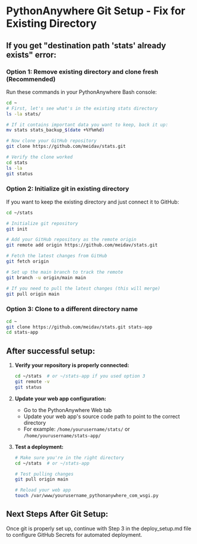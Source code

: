 # PythonAnywhere Git Setup - Fix for Existing Directory

## If you get "destination path 'stats' already exists" error:

### Option 1: Remove existing directory and clone fresh (Recommended)

Run these commands in your PythonAnywhere Bash console:

```bash
cd ~
# First, let's see what's in the existing stats directory
ls -la stats/

# If it contains important data you want to keep, back it up:
mv stats stats_backup_$(date +%Y%m%d)

# Now clone your GitHub repository
git clone https://github.com/meidav/stats.git

# Verify the clone worked
cd stats
ls -la
git status
```

### Option 2: Initialize git in existing directory

If you want to keep the existing directory and just connect it to GitHub:

```bash
cd ~/stats

# Initialize git repository
git init

# Add your GitHub repository as the remote origin
git remote add origin https://github.com/meidav/stats.git

# Fetch the latest changes from GitHub
git fetch origin

# Set up the main branch to track the remote
git branch -u origin/main main

# If you need to pull the latest changes (this will merge)
git pull origin main
```

### Option 3: Clone to a different directory name

```bash
cd ~
git clone https://github.com/meidav/stats.git stats-app
cd stats-app
```

## After successful setup:

1. **Verify your repository is properly connected:**
   ```bash
   cd ~/stats  # or ~/stats-app if you used option 3
   git remote -v
   git status
   ```

2. **Update your web app configuration:**
   - Go to the PythonAnywhere Web tab
   - Update your web app's source code path to point to the correct directory
   - For example: `/home/yourusername/stats/` or `/home/yourusername/stats-app/`

3. **Test a deployment:**
   ```bash
   # Make sure you're in the right directory
   cd ~/stats  # or ~/stats-app
   
   # Test pulling changes
   git pull origin main
   
   # Reload your web app
   touch /var/www/yourusername_pythonanywhere_com_wsgi.py
   ```

## Next Steps After Git Setup:

Once git is properly set up, continue with Step 3 in the deploy_setup.md file to configure GitHub Secrets for automated deployment.

